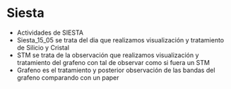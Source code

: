 # Siesta
- Actividades de SIESTA
- Siesta_15_05 se trata del dia que realizamos visualización y tratamiento de Silicio y Cristal
- STM se trata de la observación que realizamos visualización y tratamiento del grafeno con tal de observar como si fuera un STM
- Grafeno es el tratamiento y posterior observación de las bandas del grafeno comparando con un paper
